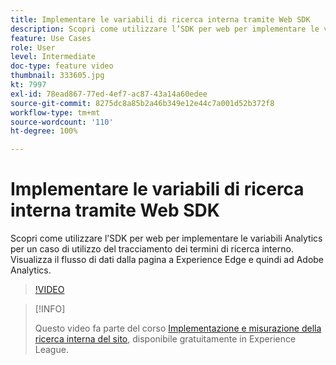 ```yaml
---
title: Implementare le variabili di ricerca interna tramite Web SDK
description: Scopri come utilizzare l’SDK per web per implementare le variabili Analytics per un caso di utilizzo del tracciamento dei termini di ricerca interno. Visualizza il flusso di dati dalla pagina a Experience Edge e quindi ad Adobe Analytics.
feature: Use Cases
role: User
level: Intermediate
doc-type: feature video
thumbnail: 333605.jpg
kt: 7997
exl-id: 78ead867-77ed-4ef7-ac87-43a14a60edee
source-git-commit: 8275dc8a85b2a46b349e12e44c7a001d52b372f8
workflow-type: tm+mt
source-wordcount: '110'
ht-degree: 100%

---
```


# Implementare le variabili di ricerca interna tramite Web SDK

Scopri come utilizzare l’SDK per web per implementare le variabili Analytics per un caso di utilizzo del tracciamento dei termini di ricerca interno. Visualizza il flusso di dati dalla pagina a Experience Edge e quindi ad Adobe Analytics.

>[!VIDEO](https://video.tv.adobe.com/v/333605/?quality=12&learn=on)

>[!INFO]
>
> Questo video fa parte del corso [Implementazione e misurazione della ricerca interna del sito](https://experienceleague.adobe.com/?recommended=Analytics-U-1-2021.1.search&amp;lang=it), disponibile gratuitamente in Experience League.
